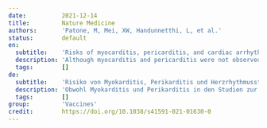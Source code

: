 ```yaml
---
date:          2021-12-14
title:         Nature Medicine
authors:       'Patone, M, Mei, XW, Handunnetthi, L, et al.'
status:        default
en:
  subtitle:    'Risks of myocarditis, pericarditis, and cardiac arrhythmias associated with COVID-19 vaccination or SARS-CoV-2 infection'
  description: 'Although myocarditis and pericarditis were not observed as adverse events in coronavirus disease 2019 (COVID-19) vaccine trials, there have been numerous reports of suspected cases following vaccination in the general population. We undertook a self-controlled case series study of people aged 16 or older vaccinated for COVID-19 in England between 1 December 2020 and 24 August 2021 to investigate hospital admission or death from myocarditis, pericarditis and cardiac arrhythmias in the 1–28 days following adenovirus (ChAdOx1, n = 20,615,911) or messenger RNA-based (BNT162b2, n = 16,993,389; mRNA-1273, n = 1,006,191) vaccines or a severe acute respiratory syndrome coronavirus 2 (SARS-CoV-2) positive test (n = 3,028,867). We found increased risks of myocarditis associated with the first dose of ChAdOx1 and BNT162b2 vaccines and the first and second doses of the mRNA-1273 vaccine over the 1–28 days postvaccination period, and after a SARS-CoV-2 positive test. We estimated an extra two (95% confidence interval (CI) 0, 3), one (95% CI 0, 2) and six (95% CI 2, 8) myocarditis events per 1 million people vaccinated with ChAdOx1, BNT162b2 and mRNA-1273, respectively, in the 28 days following a first dose and an extra ten (95% CI 7, 11) myocarditis events per 1 million vaccinated in the 28 days after a second dose of mRNA-1273. This compares with an extra 40 (95% CI 38, 41) myocarditis events per 1 million patients in the 28 days following a SARS-CoV-2 positive test. We also observed increased risks of pericarditis and cardiac arrhythmias following a positive SARS-CoV-2 test. Similar associations were not observed with any of the COVID-19 vaccines, apart from an increased risk of arrhythmia following a second dose of mRNA-1273. Subgroup analyses by age showed the increased risk of myocarditis associated with the two mRNA vaccines was present only in those younger than 40.'
  tags:        []
de:
  subtitle:    'Risiko von Myokarditis, Perikarditis und Herzrhythmusstörungen im Zusammenhang mit der COVID-19-Impfung oder der SARS-CoV-2-Infektion'
  description: 'Obwohl Myokarditis und Perikarditis in den Studien zur Coronavirus-Krankheit 2019 (COVID-19) nicht als unerwünschte Ereignisse beobachtet wurden, gab es zahlreiche Berichte über Verdachtsfälle nach der Impfung in der Allgemeinbevölkerung. Wir haben eine selbstkontrollierte Fallserienstudie an Personen ab 16 Jahren durchgeführt, die zwischen dem 1. Dezember 2020 und dem 24. August 2021 in England gegen COVID-19 geimpft wurden, um Krankenhauseinweisungen oder Todesfälle aufgrund von Myokarditis, Perikarditis und Herzrhythmusstörungen in den 1 bis 28 Tagen nach der Impfung mit Adenovirus (ChAdOx1, n = 20.615.911) oder Messenger-RNA (BNT162b2, n = 16.993.389; mRNA-1273, n = 1.006.191) oder einen positiven Test auf das schwere akute respiratorische Syndrom Coronavirus 2 (SARS-CoV-2) (n = 3.028.867). Wir fanden ein erhöhtes Myokarditis-Risiko im Zusammenhang mit der ersten Dosis der Impfstoffe ChAdOx1 und BNT162b2 sowie der ersten und zweiten Dosis des Impfstoffs mRNA-1273 im Zeitraum von 1 bis 28 Tagen nach der Impfung und nach einem positiven SARS-CoV-2-Test. Wir schätzten zwei (95 % Konfidenzintervall (KI) 0, 3), ein (95 % KI 0, 2) und sechs (95 % KI 2, 8) zusätzliche Myokarditis-Ereignisse pro 1 Million Menschen, die mit ChAdOx1, BNT162b2 bzw. mRNA-1273 geimpft wurden, in den 28 Tagen nach einer ersten Dosis und zehn (95 % KI 7, 11) zusätzliche Myokarditis-Ereignisse pro 1 Million Geimpfte in den 28 Tagen nach einer zweiten Dosis mRNA-1273. Dem stehen 40 (95% CI 38, 41) zusätzliche Myokarditis-Ereignisse pro 1 Million Patienten in den 28 Tagen nach einem positiven SARS-CoV-2-Test gegenüber. Wir beobachteten auch ein erhöhtes Risiko für Perikarditis und Herzrhythmusstörungen nach einem positiven SARS-CoV-2-Test. Ähnliche Zusammenhänge wurden bei keinem der COVID-19-Impfstoffe beobachtet, abgesehen von einem erhöhten Risiko für Herzrhythmusstörungen nach einer zweiten Dosis mRNA-1273. Untergruppenanalysen nach Alter zeigten, dass das mit den beiden mRNA-Impfstoffen verbundene erhöhte Myokarditisrisiko nur bei Personen unter 40 Jahren auftrat.' 
  tags:        []
group:         'Vaccines'
credit:        https://doi.org/10.1038/s41591-021-01630-0
---
```

